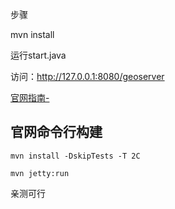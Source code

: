 

步骤

mvn install

运行start.java

访问：http://127.0.0.1:8080/geoserver



[官网指南-]()



## 官网命令行构建

```
mvn install -DskipTests -T 2C
```

```
mvn jetty:run
```

亲测可行



